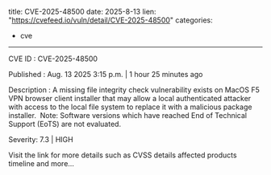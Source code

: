  
title: CVE-2025-48500
date: 2025-8-13
lien: "https://cvefeed.io/vuln/detail/CVE-2025-48500"
categories:
  - cve
---

CVE ID : CVE-2025-48500

Published :  Aug. 13
2025
3:15 p.m. | 1 hour
25 minutes ago

Description : A missing file integrity check vulnerability exists on MacOS F5 VPN browser client installer that may allow a local
authenticated attacker with access to the local file system to replace it with a malicious package installer. 
Note: Software versions which have reached End of Technical Support (EoTS) are not evaluated.

Severity: 7.3 | HIGH

Visit the link for more details
such as CVSS details
affected products
timeline
and more...
